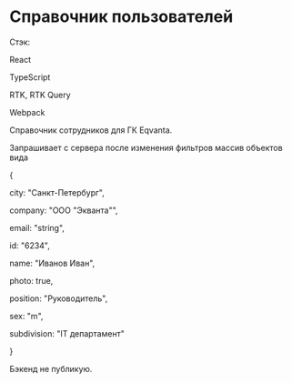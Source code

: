 # Справочник пользователей

Стэк:

React

TypeScript

RTK, RTK Query

Webpack


Справочник сотрудников для ГК Eqvanta.

Запрашивает с сервера после изменения фильтров массив объектов вида

{

city: "Санкт-Петербург",

company: "ООО \"Экванта\"",

email: "string",

id: "6234",

name: "Иванов Иван",

photo: true,

position: "Руководитель",

sex: "m",

subdivision: "IT департамент"

}

Бэкенд не публикую.

